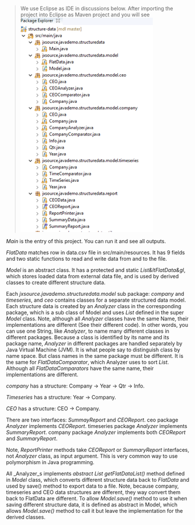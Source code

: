 >We use Eclipse as IDE in discussions below. After importing the project into Eclipse as Maven project and you will see
![alt text](image/project_layout_in_Explorer.png)

_Main_ is the entry of this project. You can run it and see all outputs.

_FlatData_ matches row in data.csv file in src/main/resources. It has 9 fields and two static functions to read and write data from and to the file.

_Model_ is an abstract class. It has a protected and static _List&ltFlatData&gl_, which stores loaded data from external data file, and is used by derived classes to create different structure data.

Each _jxsource.javademo.structuredata.model_ sub package: _company_ and _timeseries_, and _ceo_ contains classes for a separate structured data model. Each structure data is created by an _Analyzer_ class in the corresponding package, which is a sub class of Model and uses _List<FlatData>_ defined in the super _Model_ class. Note, although all _Analyzer_ classes have the same Name, their implementations are different (See their different code). In other words, you can use one String, like _Analyzer_, to name many different classes in different packages. Because a class is identified by its name and its package name, _Analyzer_ in different packages are handled separately by Java Virtual Machine (JVM). It is what people say to distinguish class by name space. But class names in the same package must be different. It is the same for _FlatDataComparator_, which Analyzer uses to sort _List<FlatData>_. Although all _FlatDataComparators_ have the same name, their implementations are different. 

_company_ has a structure: Company -> Year -> Qtr -> Info.

_Timeseries_ has a structure: Year -> Company.

_CEO_ has a structure: CEO -> Company.

There are two interfaces: _SummayReport_ and _CEOReport_. ceo package _Analyzer_ implements _CEOReport_. timeseries package _Analyzer_ implements _SummaryReport_. company package _Analyzer_ implements both _CEOReport_ and _SummaryReport_.

Note, _ReportPrinter_ methods take _CEOReport_ or _SummaryReport_ interfaces, not _Analyzer_ class, as input argument. This is very common way to use polymorphism in Java programming. 

All _Analyzer_s implements _abstract List<FlatData> getFlatDataList()_ method defined in _Model_ class, which converts different structure data back to _FlatData_ and used by save() method to export data to a file. Note, because company, timeseries and CEO data structures are different, they way convert them back to FlatData are different. To allow _Model.save()_ method to use it when saving different structure data, it is defined as abstract in Model, which allows _Model.save()_ method to call it but leave the implementation for the derived classes.



